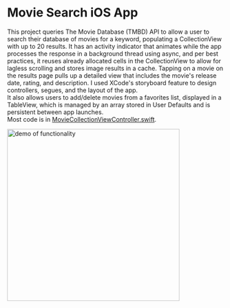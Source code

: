 # Movie Search iOS App

This project queries The Movie Database (TMBD) API to allow a user to search their database of movies for a keyword, populating a CollectionView with up to 20 results. It has an activity indicator that animates while the app processes the response in a background thread using async, and per best practices, it reuses already allocated cells in the CollectionView to allow for lagless scrolling and stores image results in a cache. Tapping on a movie on the results page pulls up a detailed view that includes the movie's release date, rating, and description. I used XCode's storyboard feature to design controllers, segues, and the layout of the app.<br>
It also allows users to add/delete movies from a favorites list, displayed in a TableView, which is managed by an array stored in User Defaults and is persistent between app launches.<br>
Most code is in [MovieCollectionViewController.swift](https://github.com/caberghausen/movieSearch/blob/main/CharlesBerghausen-Lab4%20v2/MoviesCollectionViewController.swift).

<img src="./MovieSearchDemo.gif" alt="demo of functionality" height="400"/>
